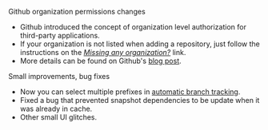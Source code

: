 Github organization permissions changes

* Github introduced the concept of organization level authorization for third-party applications.
* If your organization is not listed when adding a repository, just follow the instructions on the [*Missing any organization?*](https://snap-ci.com/github_repositories/new) link.
* More details can be found on Github's [blog post](https://help.github.com/articles/about-third-party-application-restrictions/).

Small improvements, bug fixes

* Now you can select multiple prefixes in [automatic branch tracking](https://docs.snap-ci.com/working-with-branches/automatic-branch-tracking/).
* Fixed a bug that prevented snapshot dependencies to be update when it was already in cache.
* Other small UI glitches.
